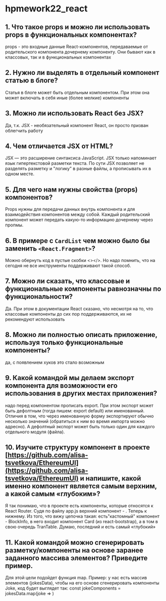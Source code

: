 # hpmework22_react

## 1. Что такое props и можно ли использовать props в функциональных компонентах?

props - это входные данные React-компонентов, передаваемые от родительского компонента дочернему компоненту. Они бывают как в классовых, так и в функциональных компонентах

## 2. Нужно ли выделять в отдельный компонент статью в блоге?

Статья в блоге может быть отдельным компонентом. При этом она может включать в себя иные (более мелкие) компоненты

## 3. Можно ли использовать React без JSX?

Да, т.к. JSX - необязательный компонент React, он просто призван облегчить работу

## 4. Чем отличается JSX от HTML?

JSX — это расширение синтаксиса JavaScript. JSX только напоминает язык гипертекстовой разметки текста. По сути JSX позволяет не разделять разметку и "логику" в разные файлы, а прописывать их в одном месте.

## 5. Для чего нам нужны свойства (props) компонентов? 

Props нужны для передачи данных внутрь компонента и для взаимодействия компонентов между собой. Каждый родительский компонент может передать какую-то информацию дочернему через пропмы.

## 6. В примере с `CardList` чем можно было бы заменить `<React.Fragment>`?

Можно обернуть код в пустые скобки <></>. Но надо помнить, что на сегодня не все инструменты поддерживают такой способ.

## 7. Можно ли сказать, что классовые и функциональные компоненты равнозначны по функциональности?

Да. При этом в документации React сказано, что несмотря на то, что классовые компоненты до сих пор поддерживаются, их не рекомендуют использовать

## 8. Можно ли полностью описать приложение, используя только функциональные компоненты? 

да, с появлением хуков это стало возможным

## 9. Какой командой мы делаем экспорт компонента для возможности его использования в других местах приложения? 

надо перед компонентом прописать export.
При этом экспорт может быть дефолтным (тогда пишем: export default) или именованный. Отличия в том, что через именованную форму экспортируют обычно несколько значений (обратиться к ним во время импорта можно адресно). А дефолтный экспорт может быть только один для каждого отдельного модуля (файла).

## 10. Изучите структуру компонент в проекте [https://github.com/alisa-tsvetkova/EthereumUI](https://github.com/alisa-tsvetkova/EthereumUI) и напишите, какой именно компонент является самым верхним, а какой самым «глубоким»?

Я так понимаю, что в проекте есть компоненты, которые относятся к React Router. Судя по файлу app.js верхний компонент - <Router>. Теперь к нижнему. Из того, что вижу цепочка такая: есть"кастомный" компонент - BlockInfo, в него входит компонент Card (из react-bootstrap), а в том в свою очередь TranTable. Думаю, последний и есть самый «глубокий»

## 11. Какой командой можно сгенерировать разметку/компоненты на основе заранее заданного массива элементов? Приведите пример.

Для этой цели подойдет функция map. Пример: у нас есть массив элементов (jokesData), чтобы на его основе сгенерировать компоненты Joke, код будет выглядет так:
const jokeComponents = jokesData.map(joke => <Joke key={joke.id} question={joke.question} punchLine={joke.punchLine} />)